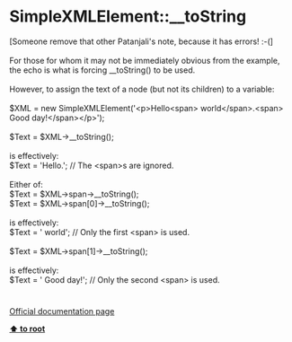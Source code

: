 # SimpleXMLElement::__toString




<div class="phpcode"><span class="html">
[Someone remove that other Patanjali&apos;s note, because it has errors! :-(]<br><br>For those for whom it may not be immediately obvious from the example, the echo is what is forcing __toString() to be used.<br><br>However, to assign the text of a node (but not its children) to a variable:<br><br>$XML = new SimpleXMLElement(&apos;&lt;p&gt;Hello&lt;span&gt; world&lt;/span&gt;.&lt;span&gt; Good day!&lt;/span&gt;&lt;/p&gt;&apos;);<br><br>$Text = $XML-&gt;__toString();<br><br>is effectively:<br>$Text = &apos;Hello.&apos;; // The &lt;span&gt;s are ignored.<br><br>Either of:<br>$Text = $XML-&gt;span-&gt;__toString();<br>$Text = $XML-&gt;span[0]-&gt;__toString();<br><br>is effectively:<br>$Text = &apos; world&apos;; // Only the first &lt;span&gt; is used.<br><br>$Text = $XML-&gt;span[1]-&gt;__toString();<br><br>is effectively:<br>$Text = &apos; Good day!&apos;; // Only the second &lt;span&gt; is used.</span>
</div>
  

#

[Official documentation page](https://www.php.net/manual/en/simplexmlelement.tostring.php)

**[⬆ to root](/)**